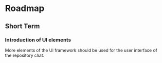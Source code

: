 # Roadmap

## Short Term

### Introduction of UI elements

More elements of the UI framework should be used for the user interface of the repository chat.